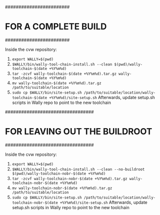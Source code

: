########################
# FOR A COMPLETE BUILD #
########################

Inside the cvw repository:
1) `export WALLY=$(pwd)`
2) `$WALLY/bin/wally-tool-chain-install.sh --clean $(pwd)/wally-toolchain-$(date +%Y%m%d)`
3) `tar -zcvf wally-toolchain-$(date +%Y%m%d).tar.gz wally-toolchain-$(date +%Y%m%d)`
4) `mv wally-toolchain-$(date +%Y%m%d).tar.gz /path/to/suitable/location`
5) `sudo cp $WALLY/bin/site-setup.sh /path/to/suitable/location/wally-toolchain-$(date +%Y%m%d)/site-setup.sh`
Afterwards, update setup.sh scripts in Wally repo to point to the new toolchain

#################################
# FOR LEAVING OUT THE BUILDROOT #
#################################

Inside the cvw repository:
1) `export WALLY=$(pwd)`
2) `$WALLY/bin/wally-tool-chain-install.sh --clean --no-buildroot $(pwd)/wally-toolchain-nobr-$(date +%Y%m%d)`
3) `tar -zcvf wally-toolchain-nobr-$(date +%Y%m%d).tar.gz wally-toolchain-nobr-$(date +%Y%m%d)`
4) `mv wally-toolchain-nobr-$(date +%Y%m%d).tar.gz /path/to/suitable/location`
5) `sudo cp $WALLY/bin/site-setup.sh /path/to/suitable/location/wally-toolchain-nobr-$(date +%Y%m%d)/site-setup.sh`
Afterwards, update setup.sh scripts in Wally repo to point to the new toolchain
